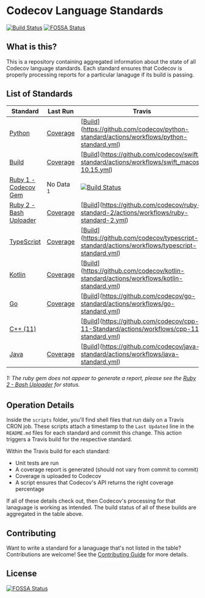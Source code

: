 # Codecov Language Standards

[![Build Status](https://travis-ci.org/codecov/standards.svg?branch=master)](https://travis-ci.org/codecov/standards)
[![FOSSA Status](https://app.fossa.com/api/projects/git%2Bgithub.com%2Fcodecov%2Fstandards.svg?type=shield)](https://app.fossa.com/projects/git%2Bgithub.com%2Fcodecov%2Fstandards?ref=badge_shield)

## What is this?

This is a repository containing aggregated information about the state of all Codecov language standards. Each standard ensures that Codecov is properly processing reports for a particular lanaguge if its build is passing. 

## List of Standards

| Standard | Last Run | Travis | Codecov |
|-|-|-|-|
| [Python](https://github.com/codecov/Python-Standard.git) | [Coverage](https://github.com/codecov/standards/tree/master/coverage_data/python-standard) | [[Build](https://github.com/codecov/python-standard/actions/workflows/python-standard.yml/badge.svg)](https://github.com/codecov/python-standard/actions/workflows/python-standard.yml) |[![codecov](https://codecov.io/gh/codecov/Python-Standard/branch/master/graph/badge.svg)](https://codecov.io/gh/codecov/Python-Standard) |
|[Build](https://github.com/codecov/Swift-Standard) | [Coverage](https://github.com/codecov/standards/tree/master/coverage_data/swift-standard) |[[Build](https://github.com/codecov/swift-standard/actions/workflows/swift_macos-10.15.yml/badge.svg)](https://github.com/codecov/swift-standard/actions/workflows/swift_macos-10.15.yml) |[![codecov](https://codecov.io/gh/codecov/Swift-Standard/branch/master/graph/badge.svg)](https://codecov.io/gh/codecov/Swift-Standard) |
|[Ruby 1 - Codecov Gem](https://github.com/codecov/Ruby-Standard-1) | No Data <sup>1</sup> |[![Build Status](https://travis-ci.org/codecov/Ruby-Standard-1.svg?branch=master)](https://travis-ci.org/codecov/Ruby-Standard-1) |[![codecov](https://codecov.io/gh/codecov/Ruby-Standard-1/branch/master/graph/badge.svg)](https://codecov.io/gh/codecov/Ruby-Standard-1) |
|[Ruby 2 - Bash Uploader](https://github.com/codecov/Ruby-Standard-2) |[Coverage](https://github.com/codecov/standards/tree/master/coverage_data/ruby-standard-2) |[[Build](https://github.com/codecov/ruby-standard-2/actions/workflows/ruby-standard-2.yml/badge.svg)](https://github.com/codecov/ruby-standard-2/actions/workflows/ruby-standard-2.yml)  |[![codecov](https://codecov.io/gh/codecov/Ruby-Standard-2/branch/master/graph/badge.svg)](https://codecov.io/gh/codecov/Ruby-Standard-2) |
|[TypeScript](https://github.com/codecov/TypeScript-Standard) |[Coverage](https://github.com/codecov/standards/tree/master/coverage_data/typescript-standard) |[[Build](https://github.com/codecov/typescript-standard/actions/workflows/typescript-standard.yml/badge.svg)](https://github.com/codecov/typescript-standard/actions/workflows/typescript-standard.yml)  |[![codecov](https://codecov.io/gh/codecov/TypeScript-Standard/branch/master/graph/badge.svg)](https://codecov.io/gh/codecov/TypeScript-Standard) |
|[Kotlin](https://github.com/codecov/kotlin-Standard) |[Coverage](https://github.com/codecov/standards/tree/master/coverage_data/kotlin-standard)|[[Build](https://github.com/codecov/kotlin-standard/actions/workflows/kotlin-standard.yml/badge.svg)](https://github.com/codecov/kotlin-standard/actions/workflows/kotlin-standard.yml) |[![codecov](https://codecov.io/gh/codecov/kotlin-Standard/branch/master/graph/badge.svg)](https://codecov.io/gh/codecov/kotlin-Standard) |
|[Go](https://github.com/codecov/go-Standard) |[Coverage](https://github.com/codecov/standards/tree/master/coverage_data/go-standard) |[[Build](https://github.com/codecov/go-standard/actions/workflows/go-standard.yml/badge.svg)](https://github.com/codecov/go-standard/actions/workflows/go-standard.yml) | [![codecov](https://codecov.io/gh/codecov/go-Standard/branch/master/graph/badge.svg)](https://codecov.io/gh/codecov/go-Standard) |
|[C++ (11)](https://github.com/codecov/cpp-11-Standard) | |[[Build](https://github.com/codecov/cpp-11-Standard/actions/workflows/cpp-11-standard.yml/badge.svg)](https://github.com/codecov/cpp-11-Standard/actions/workflows/cpp-11-standard.yml) |[![codecov](https://codecov.io/gh/codecov/go-Standard/branch/master/graph/badge.svg)](https://codecov.io/gh/codecov/go-Standard) |
|[Java](https://github.com/codecov/java-Standard) |[Coverage](https://github.com/codecov/standards/tree/master/coverage_data/java-standard) |[[Build](https://github.com/codecov/java-standard/actions/workflows/java-standard.yml/badge.svg)](https://github.com/codecov/java-standard/actions/workflows/java-standard.yml) |[![codecov](https://codecov.io/gh/codecov/java-Standard/branch/master/graph/badge.svg)](https://codecov.io/gh/codecov/java-Standard) |

###### 1: The ruby gem does not appear to generate a report, please see the [Ruby 2 - Bash Uploader](https://github.com/codecov/Ruby-Standard-2) for status.

## Operation Details

Inside the `scripts` folder, you'll find shell files that run daily on a Travis CRON job. These scripts attach a timestamp to the `Last Updated` line in the `README.md` files for each standard and commit this change. This action triggers a Travis build for the respective standard. 

Within the Travis build for each standard:
  * Unit tests are run
  * A coverage report is generated (should not vary from commit to commit) 
  * Coverage is uploaded to Codecov
  * A script ensures that Codecov's API returns the right coverage percentage
  
If all of these details check out, then Codecov's processing for that lanaguage is working as intended. The build status of all of these builds are aggregated in the table above. 

## Contributing

Want to write a standard for a lanaguage that's not listed in the table? Contributions are welcome! See the [Contributing Guide](CONTRIBUTING.md) for more details. 


## License
[![FOSSA Status](https://app.fossa.com/api/projects/git%2Bgithub.com%2Fcodecov%2Fstandards.svg?type=large)](https://app.fossa.com/projects/git%2Bgithub.com%2Fcodecov%2Fstandards?ref=badge_large)
